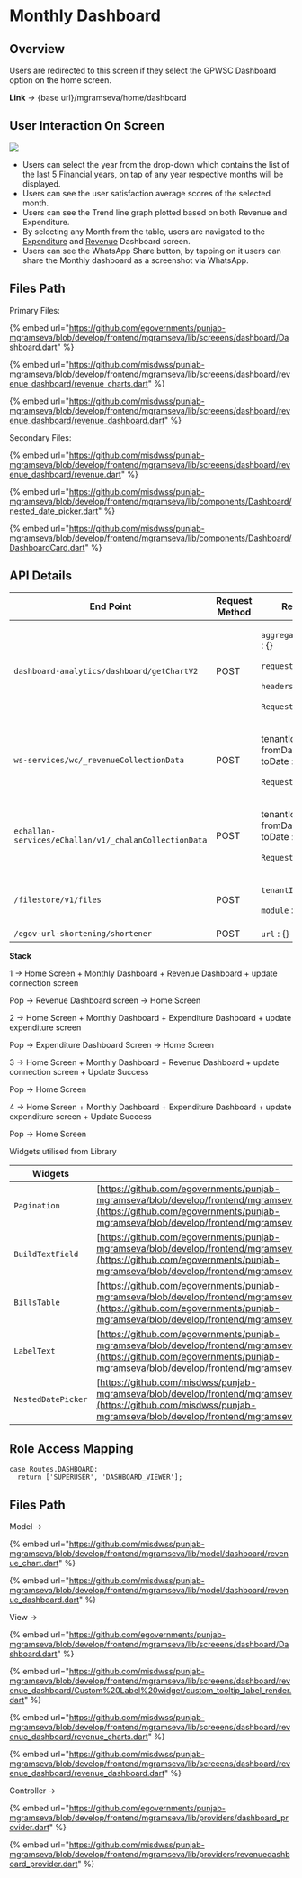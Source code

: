 # Monthly Dashboard

## Overview

Users are redirected to this screen if they select the GPWSC Dashboard option on the home screen.

**Link** → {base url}/mgramseva/home/dashboard

## **User Interaction On Screen**

****![](<../../../../../.gitbook/assets/image (41).png>)****

* Users can select the year from the drop-down which contains the list of the last 5 Financial years, on tap of any year respective months will be displayed.
* Users can see the user satisfaction average scores of the selected month.
* Users can see the Trend line graph plotted based on both Revenue and Expenditure.
* By selecting any Month from the table, users are navigated to the [Expenditure](https://digit-discuss.atlassian.net/wiki/spaces/DD/pages/1926791281) and [Revenue](https://digit-discuss.atlassian.net/wiki/spaces/DD/pages/1926824058) Dashboard screen.
* Users can see the WhatsApp Share button, by tapping on it users can share the Monthly dashboard as a screenshot via WhatsApp.

## **Files Path**

Primary Files:

{% embed url="https://github.com/egovernments/punjab-mgramseva/blob/develop/frontend/mgramseva/lib/screeens/dashboard/Dashboard.dart" %}

{% embed url="https://github.com/misdwss/punjab-mgramseva/blob/develop/frontend/mgramseva/lib/screeens/dashboard/revenue_dashboard/revenue_charts.dart" %}

{% embed url="https://github.com/misdwss/punjab-mgramseva/blob/develop/frontend/mgramseva/lib/screeens/dashboard/revenue_dashboard/revenue_dashboard.dart" %}

Secondary Files:&#x20;

{% embed url="https://github.com/misdwss/punjab-mgramseva/blob/develop/frontend/mgramseva/lib/screeens/dashboard/revenue_dashboard/revenue.dart" %}

{% embed url="https://github.com/misdwss/punjab-mgramseva/blob/develop/frontend/mgramseva/lib/components/Dashboard/nested_date_picker.dart" %}

{% embed url="https://github.com/misdwss/punjab-mgramseva/blob/develop/frontend/mgramseva/lib/components/Dashboard/DashboardCard.dart" %}

## **API Details**

| End Point                                             | Request Method | Request Info                                                                                                                                           |
| ----------------------------------------------------- | -------------- | ------------------------------------------------------------------------------------------------------------------------------------------------------ |
| `dashboard-analytics/dashboard/getChartV2`            | POST           | <p><code>aggregationRequestDto</code> : {}</p><p><code>requestDate</code> : {}</p><p><code>headers</code> : {}</p><p><code>RequestInfo</code> : {}</p> |
| `ws-services/wc/_revenueCollectionData`               | POST           | <p>tenantId : {}<br>fromDate : {}<br>toDate : {}</p><p><code>RequestInfo</code> : {}</p>                                                               |
| `echallan-services/eChallan/v1/_chalanCollectionData` | POST           | <p>tenantId : {}<br>fromDate : {}<br>toDate : {}</p><p><code>RequestInfo</code> : {}</p>                                                               |
| `/filestore/v1/files`                                 | POST           | <p><code>tenantId</code> : {}</p><p><code>module</code> : {}</p>                                                                                       |
| `/egov-url-shortening/shortener`                      | POST           | `url` : {}                                                                                                                                             |

**Stack**

1 → Home Screen + Monthly Dashboard + Revenue Dashboard + update connection screen

Pop → Revenue Dashboard screen → Home Screen

2 → Home Screen + Monthly Dashboard + Expenditure Dashboard + update expenditure screen

Pop → Expenditure Dashboard Screen → Home Screen

3 → Home Screen + Monthly Dashboard + Revenue Dashboard + update connection screen + Update Success

Pop → Home Screen

4 → Home Screen + Monthly Dashboard + Expenditure Dashboard + update expenditure screen + Update Success

Pop → Home Screen

Widgets utilised from Library

| Widgets            | File Path                                                                                                                                                                                                                                                        | Description        |
| ------------------ | ---------------------------------------------------------------------------------------------------------------------------------------------------------------------------------------------------------------------------------------------------------------- | ------------------ |
| `Pagination`       | [https://github.com/egovernments/punjab-mgramseva/blob/develop/frontend/mgramseva/lib/widgets/pagination.dart](https://github.com/egovernments/punjab-mgramseva/blob/develop/frontend/mgramseva/lib/widgets/pagination.dart)                                     | Pagination         |
| `BuildTextField`   | [https://github.com/egovernments/punjab-mgramseva/blob/develop/frontend/mgramseva/lib/widgets/TextFieldBuilder.dart](https://github.com/egovernments/punjab-mgramseva/blob/develop/frontend/mgramseva/lib/widgets/TextFieldBuilder.dart)                         | Text Field         |
| `BillsTable`       | [https://github.com/egovernments/punjab-mgramseva/blob/develop/frontend/mgramseva/lib/components/Dashboard/BillsTable.dart](https://github.com/egovernments/punjab-mgramseva/blob/develop/frontend/mgramseva/lib/components/Dashboard/BillsTable.dart)           | Table              |
| `LabelText`        | [https://github.com/egovernments/punjab-mgramseva/blob/develop/frontend/mgramseva/lib/widgets/LabelText.dart](https://github.com/egovernments/punjab-mgramseva/blob/develop/frontend/mgramseva/lib/widgets/LabelText.dart)                                       | Subtitle           |
| `NestedDatePicker` | [https://github.com/misdwss/punjab-mgramseva/blob/develop/frontend/mgramseva/lib/components/Dashboard/nested\_date\_picker.dart](https://github.com/misdwss/punjab-mgramseva/blob/develop/frontend/mgramseva/lib/components/Dashboard/nested\_date\_picker.dart) | Nested Date Picker |

## **Role Access Mapping**

```
case Routes.DASHBOARD:
  return ['SUPERUSER', 'DASHBOARD_VIEWER'];
```

## **Files Path**

Model →&#x20;

{% embed url="https://github.com/misdwss/punjab-mgramseva/blob/develop/frontend/mgramseva/lib/model/dashboard/revenue_chart.dart" %}

{% embed url="https://github.com/misdwss/punjab-mgramseva/blob/develop/frontend/mgramseva/lib/model/dashboard/revenue_dashboard.dart" %}

View →

{% embed url="https://github.com/egovernments/punjab-mgramseva/blob/develop/frontend/mgramseva/lib/screeens/dashboard/Dashboard.dart" %}

{% embed url="https://github.com/misdwss/punjab-mgramseva/blob/develop/frontend/mgramseva/lib/screeens/dashboard/revenue_dashboard/Custom%20Label%20widget/custom_tooltip_label_render.dart" %}

{% embed url="https://github.com/misdwss/punjab-mgramseva/blob/develop/frontend/mgramseva/lib/screeens/dashboard/revenue_dashboard/revenue_charts.dart" %}

{% embed url="https://github.com/misdwss/punjab-mgramseva/blob/develop/frontend/mgramseva/lib/screeens/dashboard/revenue_dashboard/revenue_dashboard.dart" %}

Controller →

{% embed url="https://github.com/egovernments/punjab-mgramseva/blob/develop/frontend/mgramseva/lib/providers/dashboard_provider.dart" %}

{% embed url="https://github.com/misdwss/punjab-mgramseva/blob/develop/frontend/mgramseva/lib/providers/revenuedashboard_provider.dart" %}

